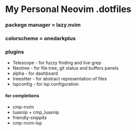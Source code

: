 # My Personal Neovim .dotfiles
### packege manager = lazy.nvim
### colorscheme = onedarkplus
### plugins
* Telescope - for fuzzy finding and live grep
* Neotree - for file tree, git status and buffers panels
* alpha - for dashboard
* treesitter - for abstract representation of files
* lspconfig - for lsp configuration
#### for completions
* cmp-nvim
* luasnip + cmp_luasnip
* friendly-snippits
* cmp-nvim-lsp
